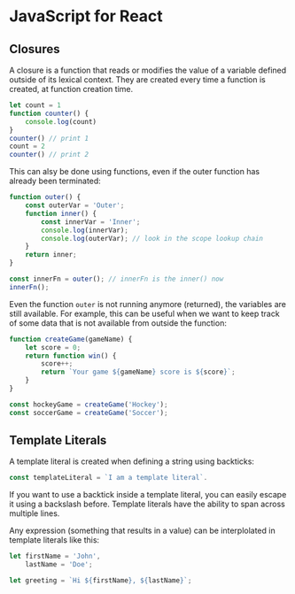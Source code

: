 # JavaScript for React
## Closures
A closure is a function that reads or modifies the value of a variable defined outside of its lexical context.
They are created every time a function is created, at function creation time.

```js
let count = 1
function counter() {
    console.log(count)
}
counter() // print 1
count = 2
counter() // print 2
```

This can alsy be done using functions, even if the outer function has already been terminated:

```js
function outer() {
	const outerVar = 'Outer';
	function inner() {
		const innerVar = 'Inner';
		console.log(innerVar);
		console.log(outerVar); // look in the scope lookup chain
	}
	return inner;
}

const innerFn = outer(); // innerFn is the inner() now
innerFn();
```

Even the function `outer` is not running anymore (returned), the variables are still available.
For example, this can be useful when we want to keep track of some data that is not available from outside the function:
```js
function createGame(gameName) {
	let score = 0;
	return function win() {
		score++;
		return `Your game ${gameName} score is ${score}`;
	}
}

const hockeyGame = createGame('Hockey');
const soccerGame = createGame('Soccer');
```

## Template Literals
A template literal is created when defining a string using backticks:
```js
const templateLiteral = `I am a template literal`.
```

If you want to use a backtick inside a template literal, you can easily escape it using a backslash before.
Template literals have the ability to span across multiple lines.

Any expression (something that results in a value) can be interplolated in template literals like this:
```js
let firstName = 'John',
    lastName = 'Doe';

let greeting = `Hi ${firstName}, ${lastName}`;
```
